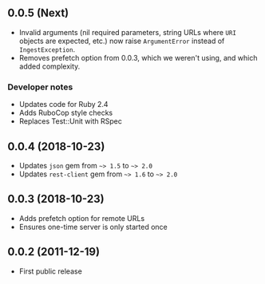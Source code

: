 ## 0.0.5 (Next)

- Invalid arguments (nil required parameters, string URLs where `URI` objects are expected, etc.) 
  now raise `ArgumentError` instead of `IngestException`.
- Removes prefetch option from 0.0.3, which we weren't using, and which added complexity.

### Developer notes

- Updates code for Ruby 2.4
- Adds RuboCop style checks
- Replaces Test::Unit with RSpec

## 0.0.4 (2018-10-23)

- Updates `json` gem from `~> 1.5` to `~> 2.0`
- Updates `rest-client` gem from `~> 1.6` to `~> 2.0`

## 0.0.3 (2018-10-23)

- Adds prefetch option for remote URLs
- Ensures one-time server is only started once

## 0.0.2 (2011-12-19)

- First public release